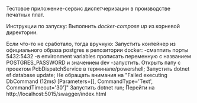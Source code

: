 Тестовое приложение-сервис диспетчеризации в производстве печатных плат.

Инструкции по запуску:
Выполнить *docker-compose up* из корневой директории.

Если что-то не сработало, тогда вручную:
Запустить контейнер из официального образа postgres в репозитории docker:
    -смаппить порты 5432:5432
    -в environment variables прописать переменную с названием POSTGRES_PASSWORD и значением dev
    -запустить.
Открыть папу с проектом PcbDispatchService в терминале/powershell;
Запустить dotnet ef database update;
Не обращать внимания на "Failed executing DbCommand (12ms) [Parameters=[], CommandType='Text', CommandTimeout='30']"
Запустить dotnet run;
Перейти на http://localhost:5015/swagger/index.html